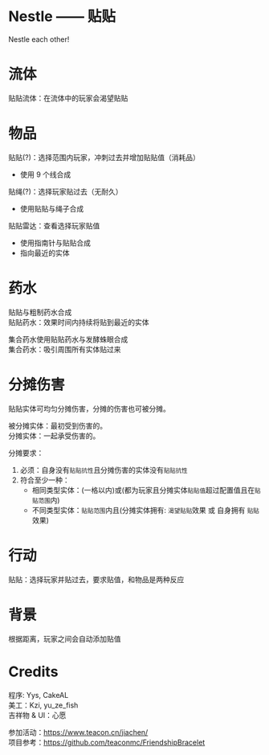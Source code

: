 # Nestle —— 贴贴

Nestle each other!

# 流体

贴贴流体：在流体中的玩家会渴望贴贴

# 物品

贴贴(?)：选择范围内玩家，冲刺过去并增加贴贴值（消耗品）

* 使用 9 个线合成

贴绳(?)：选择玩家贴过去（无耐久）

* 使用贴贴与绳子合成

贴贴雷达：查看选择玩家贴值

* 使用指南针与贴贴合成
* 指向最近的实体

# 药水

贴贴与粗制药水合成  
贴贴药水：效果时间内持续将贴到最近的实体

集合药水使用贴贴药水与发酵蛛眼合成  
集合药水：吸引周围所有实体贴过来

# 分摊伤害

贴贴实体可均匀分摊伤害，分摊的伤害也可被分摊。

被分摊实体：最初受到伤害的。  
分摊实体：一起承受伤害的。

分摊要求：

1. 必须：自身没有`贴贴抗性`且分摊伤害的实体没有`贴贴抗性`
2. 符合至少一种：
    * 相同类型实体：(一格以内)或(都为玩家且分摊实体`贴贴值`超过配置值且在`贴贴范围`内)
    * 不同类型实体：`贴贴范围`内且(分摊实体拥有: `渴望贴贴`效果 或 自身拥有 `贴贴`效果)

# 行动

贴贴：选择玩家并贴过去，要求贴值，和物品是两种反应

# 背景

根据距离，玩家之间会自动添加贴值

# Credits

程序: Yys, CakeAL  
美工：Kzi, yu_ze_fish  
吉祥物 & UI：心愿  

参加活动：https://www.teacon.cn/jiachen/  
项目参考：https://github.com/teaconmc/FriendshipBracelet